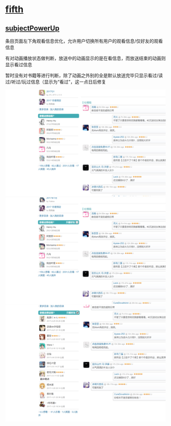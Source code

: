 # [fifth](https://bgm.tv/user/fifth)

## [subjectPowerUp](subjectPowerUp.user.js?raw=true)

条目页面左下角观看信息优化，允许用户切换所有用户的观看信息/仅好友的观看信息

有对动画播放状态做判断，放送中的动画显示的是在看信息，而放送结束的动画则显示看过信息

暂时没有对书籍等进行判断，除了动画之外别的全是默认放送完毕只显示看过/读过/听过/玩过信息（显示为“看过”，这一点日后修复

![没有装的样子](images/subjectPowerUp_old.png)
![装上后的样子](images/subjectPowerUp_new.png)
![点击后的样子](images/subjectPowerUp_new_clicked.png)
